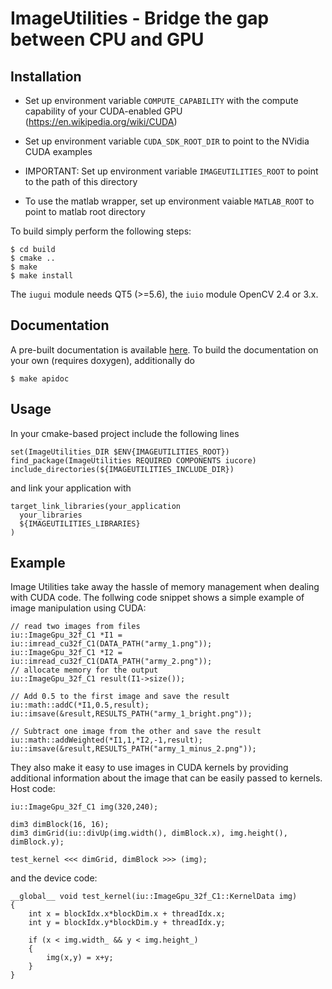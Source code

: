 ImageUtilities - Bridge the gap between CPU and GPU
===================================================

Installation
-------------

- Set up environment variable `COMPUTE_CAPABILITY` with the compute capability of your CUDA-enabled GPU (https://en.wikipedia.org/wiki/CUDA)
- Set up environment variable `CUDA_SDK_ROOT_DIR` to point to the NVidia CUDA examples
- IMPORTANT: Set up environment variable `IMAGEUTILITIES_ROOT` to point to the path of this directory

- To use the matlab wrapper, set up environment vaiable `MATLAB_ROOT` to point to matlab root directory

To build simply perform the following steps:

~~~
$ cd build
$ cmake ..
$ make
$ make install
~~~

The `iugui` module needs QT5 (>=5.6), the `iuio` module OpenCV 2.4 or 3.x.

Documentation
-------------
A pre-built documentation is available [here](https://vlogroup.github.io/imageutilities/).
To build the documentation on your own (requires doxygen), additionally do
~~~
$ make apidoc
~~~

Usage
------

In your cmake-based project include the following lines
~~~
set(ImageUtilities_DIR $ENV{IMAGEUTILITIES_ROOT})
find_package(ImageUtilities REQUIRED COMPONENTS iucore)
include_directories(${IMAGEUTILITIES_INCLUDE_DIR})
~~~

and link your application with
~~~
target_link_libraries(your_application
  your_libraries
  ${IMAGEUTILITIES_LIBRARIES}
)
~~~

Example
--------

Image Utilities take away the hassle of memory management when dealing with CUDA
code. The follwing code snippet shows a simple example of image manipulation
using CUDA:

~~~{.c}
// read two images from files
iu::ImageGpu_32f_C1 *I1 = iu::imread_cu32f_C1(DATA_PATH("army_1.png"));
iu::ImageGpu_32f_C1 *I2 = iu::imread_cu32f_C1(DATA_PATH("army_2.png"));
// allocate memory for the output
iu::ImageGpu_32f_C1 result(I1->size());

// Add 0.5 to the first image and save the result
iu::math::addC(*I1,0.5,result);
iu::imsave(&result,RESULTS_PATH("army_1_bright.png"));

// Subtract one image from the other and save the result
iu::math::addWeighted(*I1,1,*I2,-1,result);
iu::imsave(&result,RESULTS_PATH("army_1_minus_2.png"));
~~~

They also make it easy to use images in CUDA kernels by providing additional
information about the image that can be easily passed to kernels. Host code:

~~~{.c}
iu::ImageGpu_32f_C1 img(320,240);

dim3 dimBlock(16, 16);
dim3 dimGrid(iu::divUp(img.width(), dimBlock.x), img.height(), dimBlock.y);

test_kernel <<< dimGrid, dimBlock >>> (img);
~~~

and the device code:

~~~{.c}
__global__ void test_kernel(iu::ImageGpu_32f_C1::KernelData img)
{
    int x = blockIdx.x*blockDim.x + threadIdx.x;
    int y = blockIdx.y*blockDim.y + threadIdx.y;

    if (x < img.width_ && y < img.height_)
    {
        img(x,y) = x+y;
    }
}
~~~
